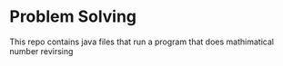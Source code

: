# Problem Solving
This repo contains java files that run a program that does mathimatical number revirsing 
